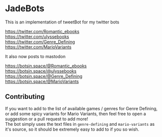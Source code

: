 # JadeBots

This is an implementation of tweetBot for my twitter bots

https://twitter.com/Romantic_ebooks  
https://twitter.com/ulyssebooks  
https://twitter.com/Genre_Defining  
https://twitter.com/MarioVariants


It also now posts to mastodon

https://botsin.space/@Romantic_ebooks  
https://botsin.space/@ulyssebooks  
https://botsin.space/@Genre_Defining  
https://botsin.space/@MarioVariants


## Contributing

If you want to add to the list of available games / genres for Genre Defining, or add some spicy variants for Mario Variants, then feel free to open a suggestion or a pull request to add more!  
The bot simply uses the text files in `genre-defining` and `mario-variants` as it's source, so it should be extremely easy to add to if you so wish.
